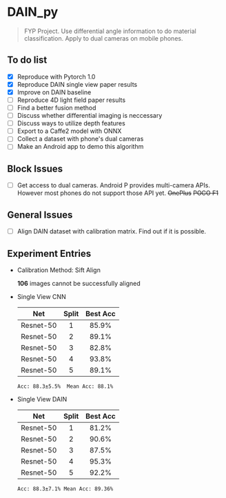 # DAIN_py

>    FYP Project. Use differential angle information to do material
> classification. Apply to dual cameras on mobile phones.

## To do list

 - [x] Reproduce with Pytorch 1.0
 - [x] Reproduce DAIN single view paper results
 - [x] Improve on DAIN baseline
 - [ ] Reproduce 4D light field paper results 
 - [ ] Find a better fusion method
 - [ ] Discuss whether differential imaging is neccessary
 - [ ] Discuss ways to utilize depth features
 - [ ] Export to a Caffe2 model with ONNX
 - [ ] Collect a dataset with phone's dual cameras
 - [ ] Make an Android app to demo this algorithm

## Block Issues

 - [ ] Get access to dual cameras. Android P provides multi-camera APIs. However most phones do not support those API yet. ~~OnePlus~~ ~~POCO F1~~

## General Issues

 - [ ] Align DAIN dataset with calibration matrix. Find out if it is possible.

## Experiment Entries

 - Calibration Method: Sift Align

	**106**  images cannot be successfully aligned

 - Single View CNN

	|    Net    | Split |  Best Acc |
	|:---------:|:-----:|:---------:|
	| Resnet-50 |   1   |   85.9%   |
	| Resnet-50 |   2   |   89.1%   |
	| Resnet-50 |   3   |   82.8%   |
	| Resnet-50 |   4   |   93.8%   |
	| Resnet-50 |   5   |   89.1%   |

	`Acc: 88.3±5.5%  Mean Acc: 88.1%`


 - Single View DAIN

	|    Net    | Split |  Best Acc |
	|:---------:|:-----:|:---------:|
	| Resnet-50 |   1   |   81.2%   |
	| Resnet-50 |   2   |   90.6%   |
	| Resnet-50 |   3   |   87.5%   |
	| Resnet-50 |   4   |   95.3%   |
	| Resnet-50 |   5   |   92.2%   |

	`Acc: 88.3±7.1% Mean Acc: 89.36% `
